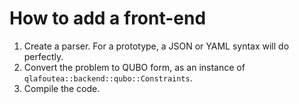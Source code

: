 # How to add a front-end

1. Create a parser. For a prototype, a JSON or YAML syntax will do perfectly.
2. Convert the problem to QUBO form, as an instance of `qlafoutea::backend::qubo::Constraints`.
3. Compile the code.